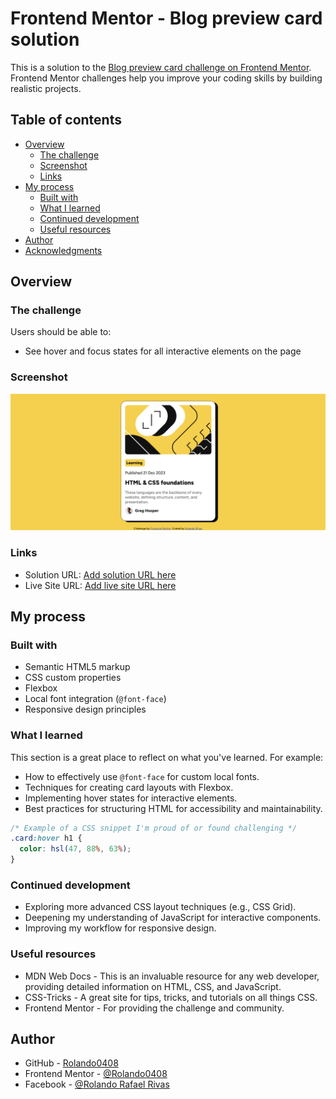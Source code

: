 # Frontend Mentor - Blog preview card solution

This is a solution to the [Blog preview card challenge on Frontend Mentor](https://www.frontendmentor.io/challenges/blog-preview-card-ckPaj01IcS). Frontend Mentor challenges help you improve your coding skills by building realistic projects.

## Table of contents

- [Overview](#overview)
  - [The challenge](#the-challenge)
  - [Screenshot](#screenshot)
  - [Links](#links)
- [My process](#my-process)
  - [Built with](#built-with)
  - [What I learned](#what-i-learned)
  - [Continued development](#continued-development)
  - [Useful resources](#useful-resources)
- [Author](#author)
- [Acknowledgments](#acknowledgments)

## Overview

### The challenge

Users should be able to:

- See hover and focus states for all interactive elements on the page

### Screenshot

![](preview.png) 
<!-- 
  TODO: Add your screenshot. 
  1. Take a screenshot of your project.
  2. Add it to a folder like `design` or `images` in your project.
  3. Update the path above (e.g., `./images/screenshot.png`).
-->

### Links

- Solution URL: [Add solution URL here](https://github.com/Rolando0408/Blog-preview-card)
- Live Site URL: [Add live site URL here](https://rolando0408.github.io/Blog-preview-card/)

## My process

### Built with

- Semantic HTML5 markup
- CSS custom properties
- Flexbox
- Local font integration (`@font-face`)
- Responsive design principles

### What I learned

This section is a great place to reflect on what you've learned. For example:

- How to effectively use `@font-face` for custom local fonts.
- Techniques for creating card layouts with Flexbox.
- Implementing hover states for interactive elements.
- Best practices for structuring HTML for accessibility and maintainability.

```css
/* Example of a CSS snippet I'm proud of or found challenging */
.card:hover h1 {
  color: hsl(47, 88%, 63%);
}
```

### Continued development

- Exploring more advanced CSS layout techniques (e.g., CSS Grid).
- Deepening my understanding of JavaScript for interactive components.
- Improving my workflow for responsive design.

### Useful resources

- MDN Web Docs - This is an invaluable resource for any web developer, providing detailed information on HTML, CSS, and JavaScript.
- CSS-Tricks - A great site for tips, tricks, and tutorials on all things CSS.
- Frontend Mentor - For providing the challenge and community.

## Author

- GitHub - [Rolando0408](https://github.com/Rolando0408)
- Frontend Mentor - [@Rolando0408](https://www.frontendmentor.io/profile/yourusername)
- Facebook - [@Rolando Rafael Rivas](https://www.facebook.com/rolando.rafael.rivas/?rdid=rx2vzCuCE6asKp8L)
